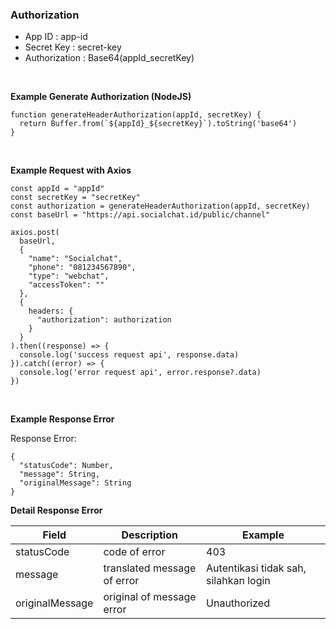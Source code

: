 ### Authorization

- App ID        : app-id
- Secret Key    : secret-key
- Authorization : Base64(appId_secretKey)

<br>

**Example Generate Authorization (NodeJS)**

```
function generateHeaderAuthorization(appId, secretKey) {
  return Buffer.from(`${appId}_${secretKey}`).toString('base64')
}
```

<br>

**Example Request with Axios**

```
const appId = "appId"
const secretKey = "secretKey"
const authorization = generateHeaderAuthorization(appId, secretKey)
const baseUrl = "https://api.socialchat.id/public/channel"

axios.post(
  baseUrl,
  {
    "name": "Socialchat",
    "phone": "081234567890",
    "type": "webchat",
    "accessToken": ""
  },
  {
    headers: {
      "authorization": authorization
    }
  }
).then((response) => {
  console.log('success request api', response.data)
}).catch((error) => {
  console.log('error request api', error.response?.data)
})

```

<br>

**Example Response Error**

Response Error:

```
{
  "statusCode": Number,
  "message": String,
  "originalMessage": String
}
```

**Detail Response Error**

| Field | Description | Example |
| ----- | ----------- | ------- |
| statusCode | code of error | 403
| message | translated message of error | Autentikasi tidak sah, silahkan login
| originalMessage | original of message error | Unauthorized
